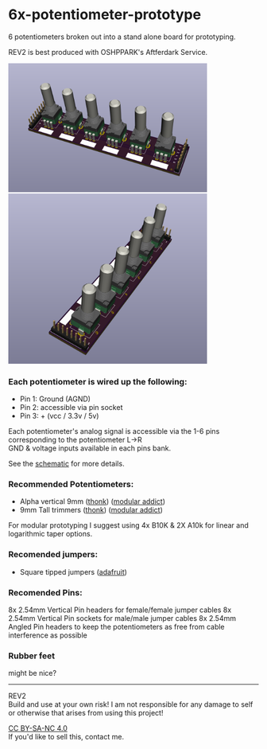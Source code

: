 # 6x-potentiometer-prototype
6 potentiometers broken out into a stand alone board for prototyping.

REV2 is best produced with OSHPPARK's Aftferdark Service.

<img src="ss1.png" width="400px"><img src="ss2.png" width="400px">

### Each potentiometer is wired up the following:
+ Pin 1: Ground (AGND)
+ Pin 2: accessible via pin socket
+ Pin 3: + (vcc / 3.3v / 5v)

Each potentiometer's analog signal is accessible via the 1-6 pins corresponding to the potentiometer L->R     
GND & voltage inputs available in each pins bank. 

See the [schematic](schematic.pdf) for more details.

### Recommended Potentiometers:
+ Alpha vertical 9mm ([thonk](https://www.thonk.co.uk/shop/alpha-9mm-pots-dshaft/)) ([modular addict](https://modularaddict.com/parts/potentiometers-3/9mm-dshaft-vertical-potentiometers))
+ 9mm Tall trimmers ([thonk](https://www.thonk.co.uk/product-category/parts/pot/9mm/9mm-trimmer-pots/)) ([modular addict](https://modularaddict.com/parts/potentiometers-3/9mm-tall-trimmer-potentiometers))

For modular prototyping I suggest using 4x B10K & 2X A10k for linear and logarithmic taper options.

### Recomended jumpers:
+ Square tipped jumpers ([adafruit](https://www.adafruit.com/product/1957))

### Recomended Pins:
8x 2.54mm Vertical Pin headers for female/female jumper cables 
8x 2.54mm Vertical Pin sockets for male/male jumper cables
8x 2.54mm Angled Pin headers to keep the potentiometers as free from cable interference as possible

### Rubber feet
might be nice?

---
REV2   
Build and use at your own risk! I am not responsible for any damage to self or otherwise that arises from using this project!

[CC BY-SA-NC 4.0](https://creativecommons.org/licenses/by-nc-sa/4.0/)     
If you'd like to sell this, contact me.

